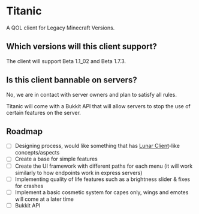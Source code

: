 # Titanic
A QOL client for Legacy Minecraft Versions.

## Which versions will this client support?
The client will support Beta 1.1_02 and Beta 1.7.3.

## Is this client bannable on servers?
No, we are in contact with server owners and plan to satisfy all rules.

Titanic will come with a Bukkit API that will allow servers to stop the use of certain features on the server.

## Roadmap
- [ ] Designing process, would like something that has [Lunar Client](https://lunarclient.com)-like concepts/aspects
- [ ] Create a base for simple features
- [ ] Create the UI framework with different paths for each menu (it will work similarly to how endpoints work in express servers)
- [ ] Implementing quality of life features such as a brightness slider & fixes for crashes
- [ ] Implement a basic cosmetic system for capes only, wings and emotes will come at a later time
- [ ] Bukkit API
